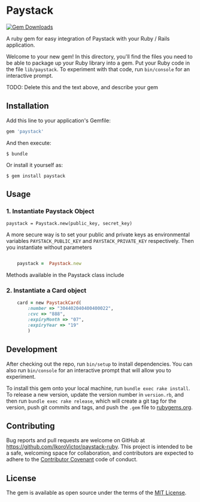 # Paystack

[![Gem Downloads](https://img.shields.io/gem/dt/rails.svg)](https://rubygems.org/gems/paystack-ruby)

A ruby gem for easy integration of Paystack with your Ruby / Rails application. 

Welcome to your new gem! In this directory, you'll find the files you need to be able to package up your Ruby library into a gem. Put your Ruby code in the file `lib/paystack`. To experiment with that code, run `bin/console` for an interactive prompt.

TODO: Delete this and the text above, and describe your gem

## Installation

Add this line to your application's Gemfile:

```ruby
gem 'paystack'
```

And then execute:

    $ bundle

Or install it yourself as:

    $ gem install paystack

## Usage

### 1. Instantiate Paystack Object

    paystack = Paystack.new(public_key, secret_key)

A more secure way is to set your public and private keys as environmental variables `PAYSTACK_PUBLIC_KEY` and `PAYSTACK_PRIVATE_KEY` respectively. Then you instantiate without parameters

```ruby

	paystack =  Paystack.new

```

Methods available in the Paystack class include



### 2. Instantiate a Card object

```ruby
	card = new PaystackCard(
		:number => "304402040400400022", 
		:cvc => "888", 
		:expiryMonth => "07",
		:expiryYear => "19"
		)
```




## Development

After checking out the repo, run `bin/setup` to install dependencies. You can also run `bin/console` for an interactive prompt that will allow you to experiment.

To install this gem onto your local machine, run `bundle exec rake install`. To release a new version, update the version number in `version.rb`, and then run `bundle exec rake release`, which will create a git tag for the version, push git commits and tags, and push the `.gem` file to [rubygems.org](https://rubygems.org).

## Contributing

Bug reports and pull requests are welcome on GitHub at https://github.com/IkoroVictor/paystack-ruby. This project is intended to be a safe, welcoming space for collaboration, and contributors are expected to adhere to the [Contributor Covenant](http://contributor-covenant.org) code of conduct.


## License

The gem is available as open source under the terms of the [MIT License](http://opensource.org/licenses/MIT).

